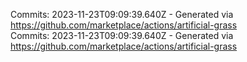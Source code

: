 Commits: 2023-11-23T09:09:39.640Z - Generated via https://github.com/marketplace/actions/artificial-grass
<br>
Commits: 2023-11-23T09:09:39.640Z - Generated via https://github.com/marketplace/actions/artificial-grass
<br>
